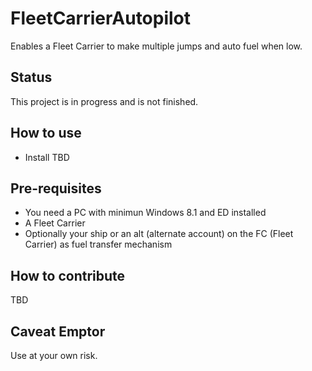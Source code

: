 # FleetCarrierAutopilot
Enables a Fleet Carrier to make multiple jumps and auto fuel when low.

## Status
This project is in progress and is not finished.

## How to use
- Install TBD 

## Pre-requisites
- You need a PC with minimun Windows 8.1 and ED installed
- A Fleet Carrier
- Optionally your ship or an alt (alternate account) on the FC (Fleet Carrier) as fuel transfer mechanism

## How to contribute
TBD

## Caveat Emptor
Use at your own risk.
